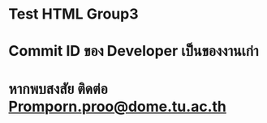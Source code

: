 # Test HTML Group3
# Commit ID ของ Developer เป็นของงานเก่า 
# หากพบสงสัย ติดต่อ Promporn.proo@dome.tu.ac.th
